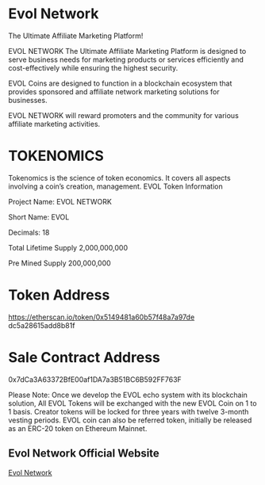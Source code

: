 
# Evol Network

The Ultimate Affiliate Marketing Platform!

EVOL NETWORK  The Ultimate Affiliate Marketing Platform is designed to serve business needs for marketing products or services efficiently and cost-effectively while ensuring the highest security.

EVOL Coins are designed to function in a blockchain ecosystem that provides sponsored and affiliate network marketing solutions for businesses.

EVOL NETWORK will reward promoters and the community for various affiliate marketing activities. 

# TOKENOMICS

Tokenomics is the science of token economics. It covers  all aspects involving a coin’s creation, management.
EVOL Token Information

Project Name: EVOL NETWORK

Short Name: EVOL

Decimals: 18

Total Lifetime Supply 2,000,000,000

Pre Mined Supply 200,000,000

# Token Address 
https://etherscan.io/token/0x5149481a60b57f48a7a97de
dc5a28615add8b81f

# Sale Contract Address 
0x7dCa3A63372BfE00af1DA7a3B51BC6B592FF763F


Please Note: Once we develop the EVOL echo system with its blockchain
solution, All EVOL Tokens will be exchanged with the new EVOL Coin on 1 to
1 basis.
Creator tokens will be locked for three years with twelve 3-month vesting
periods.
EVOL coin can also be referred token, initially be released as an ERC-20 
token on Ethereum Mainnet.

## Evol Network Official Website
[Evol Network](https://evolnetwork.com/)


